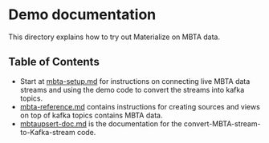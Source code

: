 # Demo documentation

This directory explains how to try out Materialize on MBTA data.

## Table of Contents

* Start at [mbta-setup.md](mbta-setup.md) for instructions on connecting live
  MBTA data streams and using the demo code to convert the streams into kafka
  topics.
* [mbta-reference.md](mbta-reference.md) contains instructions for creating sources and views on top of kafka topics contains MBTA data.
* [mbtaupsert-doc.md](mbtaupsert-doc.md) is the documentation for the
  convert-MBTA-stream-to-Kafka-stream code.
